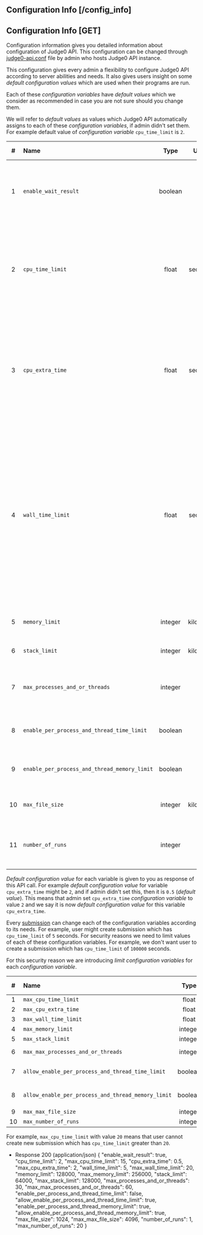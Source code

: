 ## Configuration Info [/config_info]
## Configuration Info [GET]
Configuration information gives you detailed information about configuration of Judge0 API.
This configuration can be changed through [judge0-api.conf](https://github.com/judge0/api/blob/master/judge0-api.conf.default)
file by admin who hosts Judge0 API instance.

This configuration gives every admin a flexibility to configure Judge0 API according to server abilities and needs. It also gives users
insight on some *default configuration values* which are used when their programs are run.

Each of these *configuration variables* have *default values* which we consider as recommended in case you are not sure should you change them.

We will refer to *default values* as values which Judge0 API automatically assigns to each of these *configuration variables*,
if admin didn't set them. For example default value of *configuration variable* `cpu_time_limit` is `2`.

|#    |Name|Type |Unit |Description|Default Value|
|:---:|:---|:---:|:---:|:----------|:------------|
|1|`enable_wait_result`|boolean||If enabled user can request to synchronically wait for submission result on submission create.|true|
|2|`cpu_time_limit`|float|second|Default runtime limit for every program (in seconds). Decimal numbers are allowed. Time in which the OS assigns the processor to different tasks is not counted.|2|
|3|`cpu_extra_time`|float|second|When a time limit is exceeded, wait for extra time, before killing the program. This has the advantage that the real execution time is reported, even though it slightly exceeds the limit.|0.5|
|4|`wall_time_limit`|float|second|Limit wall-clock time in seconds. Decimal numbers are allowed. This clock measures the time from the start of the program to its exit, for an external event. We recommend to use `cpu_time_limit` as the main limit, but set `wall_time_limit` to a much higher value as a precaution against sleeping programs.|5|
|5|`memory_limit`|integer|kilobyte|Limit address space of the program in kilobytes.|128000|
|6|`stack_limit`|integer|kilobyte|Limit process stack in kilobytes.|64000|
|7|`max_processes_and_or_threads`|integer||Maximum number of processes and/or threads program can create.|30|
|8|`enable_per_process_and_thread_time_limit`|boolean||If `true` then `cpu_time_limit` will be used as per process and thread.|false|
|9|`enable_per_process_and_thread_memory_limit`|boolean||If `true` then `memory_limit` will be used as per process and thread.|true|
|10|`max_file_size`|integer|kilobyte|Limit size of files created (or modified) by the program.|1024|
|11|`number_of_runs`|integer||Run each program this many times and take average of time and memory.|1|

*Default configuration value* for each variable is given to you as response of this API call. For example *default configuration value*
for variable `cpu_extra_time` might be `2`, and if admin didn't set this, then it is `0.5` (*default value*).
This means that admin set `cpu_extra_time` *configuration variable* to value `2` and we say it is now *default configuration value* for this
variable `cpu_extra_time`.

Every [submission](#submissions-submission) can change each of the configuration variables according to its needs. For example,
user might create submission which has `cpu_time_limit` of `5` seconds. For security reasons we need to limit values of each of these
configuration variables. For example, we don't want user to create a submission which has `cpu_time_limit` of `100000` seconds.

For this security reason we are introducing *limit configuration variables* for each *configuration variable*.

|#    |Name|Type |Unit |Description|Default Value|
|:---:|:---|:---:|:---:|:----------|:------------|
|1|`max_cpu_time_limit`|float|second|Maximum custom `cpu_time_limit`|15|
|2|`max_cpu_extra_time`|float|second|Maximum custom `cpu_extra_time`|2|
|3|`max_wall_time_limit`|float|second|Maximum custom `wall_time_limit`|20|
|4|`max_memory_limit`|integer|kilobyte|Maximum custom `memory_limit`|256000|
|5|`max_stack_limit`|integer|kilobyte|Maximum custom `stack_limit`|128000|
|6|`max_max_processes_and_or_threads`|integer||Maximum custom `max_processes_and_or_threads`|60|
|7|`allow_enable_per_process_and_thread_time_limit`|boolean||If `false` user won't be able to set `enable_per_process_and_thread_time_limit` to `true`|true|
|8|`allow_enable_per_process_and_thread_memory_limit`|boolean||If `false` user won't be able to set `enable_per_process_and_thread_memory_limit` to `true`|true|
|9|`max_max_file_size`|integer|kilobyte|Maximux custom `max_file_size`|4096|
|10|`max_number_of_runs`|integer||Maximum custom `number_of_runs`|20|

For example, `max_cpu_time_limit` with value `20` means that user cannot create new submission which has `cpu_time_limit` greater than `20`.

+ Response 200 (application/json)
    {
        "enable_wait_result": true,
        "cpu_time_limit": 2,
        "max_cpu_time_limit": 15,
        "cpu_extra_time": 0.5,
        "max_cpu_extra_time": 2,
        "wall_time_limit": 5,
        "max_wall_time_limit": 20,
        "memory_limit": 128000,
        "max_memory_limit": 256000,
        "stack_limit": 64000,
        "max_stack_limit": 128000,
        "max_processes_and_or_threads": 30,
        "max_max_processes_and_or_threads": 60,
        "enable_per_process_and_thread_time_limit": false,
        "allow_enable_per_process_and_thread_time_limit": true,
        "enable_per_process_and_thread_memory_limit": true,
        "allow_enable_per_process_and_thread_memory_limit": true,
        "max_file_size": 1024,
        "max_max_file_size": 4096,
        "number_of_runs": 1,
        "max_number_of_runs": 20
    }